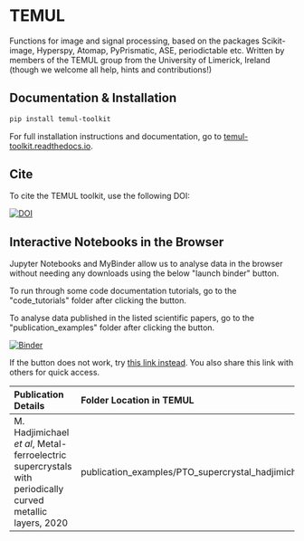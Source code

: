 # TEMUL
Functions for image and signal processing, based on the packages Scikit-image, Hyperspy, Atomap, PyPrismatic, ASE, periodictable etc. Written by members of the TEMUL group from the University of Limerick, Ireland (though we welcome all help, hints and contributions!)

## Documentation & Installation

```bash
pip install temul-toolkit
```

For full installation instructions and documentation, go to [temul-toolkit.readthedocs.io](https://temul-toolkit.readthedocs.io/en/latest/).

## Cite

To cite the TEMUL toolkit, use the following DOI:

[![DOI](https://www.zenodo.org/badge/203785298.svg)](https://www.zenodo.org/badge/latestdoi/203785298)


## Interactive Notebooks in the Browser

Jupyter Notebooks and MyBinder allow us to analyse data in the browser without needing any downloads using the below "launch binder" button.

To run through some code documentation tutorials, go to the "code_tutorials" folder after clicking the button.

To analyse data published in the listed scientific papers, go to the "publication_examples" folder after clicking the button.

[![Binder](https://mybinder.org/badge_logo.svg)](https://mybinder.org/v2/gh/PinkShnack/TEMUL/master)

If the button does not work, try [this link instead](https://mybinder.org/v2/gh/PinkShnack/TEMUL/master). You also share this link with others for quick access.


| Publication Details   | Folder Location in TEMUL  |
| :------------------   | :-----------------------  |
| M. Hadjimichael *et al*, Metal-ferroelectric supercrystals with periodically curved metallic layers, 2020        | publication_examples/PTO_supercrystal_hadjimichael              |
